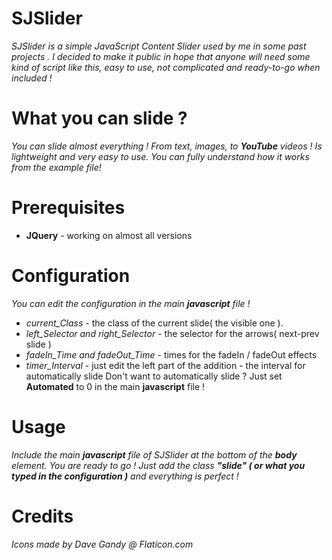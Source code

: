 # SJSlider
*SJSlider is a simple JavaScript Content Slider used by me in some past projects .
I decided to make it public in hope that anyone will need some kind of script like this, easy to use, not complicated and ready-to-go when included !*

# What you can slide ?
*You can slide almost everything !
From text, images, to **YouTube** videos !
Is lightweight and very easy to use.
You can fully understand how it works from the example file!*
# Prerequisites

-   **JQuery** - working on almost all versions

# Configuration
*You can edit the configuration in the main **javascript** file !*
-   *current_Class* - the class of the current slide( the visible one ).
-   *left_Selector and right_Selector* - the selector for the arrows( next-prev slide )
-   *fadeIn_Time and fadeOut_Time* - times for the fadeIn / fadeOut effects
-   *timer_Interval* - just edit the left part of the addition - the interval for automatically slide
Don't want to automatically slide ? Just set **Automated** to 0 in the main **javascript** file !
# Usage

*Include the main **javascript** file of SJSlider at the bottom of the **body** element.
You are ready to go !
Just add the class **"slide" ( or what you typed in the configuration )** and everything is perfect !*

# Credits

*Icons made by Dave Gandy @ Flaticon.com*
